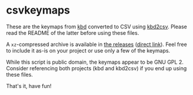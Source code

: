 # csvkeymaps
These are the keymaps from [kbd](https://kbd-project.org) converted to CSV using [kbd2csv](https://github.com/jlxip/kbd2csv).
Please read the README of the latter before using these files.

A `xz`-compressed archive is available in [the releases](https://github.com/jlxip/csvkeymaps/releases) ([direct link](https://github.com/jlxip/csvkeymaps/releases/latest/download/res.tar.xz)).
Feel free to include it as-is on your project or use only a few of the keymaps.

While this script is public domain, the keymaps appear to be GNU GPL 2.
Consider referencing both projects (kbd and kbd2csv) if you end up using these files.

That's it, have fun!
